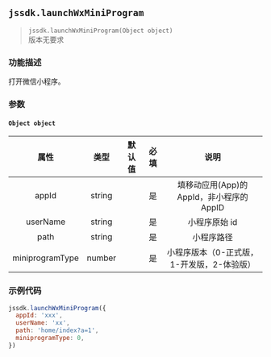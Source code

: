 ## `jssdk.launchWxMiniProgram`

> `jssdk.launchWxMiniProgram(Object object)` <br/> 版本无要求

### 功能描述

打开微信小程序。

### 参数

#### `Object object`

|      属性       |  类型  | 默认值 | 必填 |                    说明                    |
| :-------------: | :----: | :----: | :--: | :----------------------------------------: |
|      appId      | string |        |  是  | 填移动应用(App)的 AppId，非小程序的 AppID  |
|    userName     | string |        |  是  |               小程序原始 id                |
|      path       | string |        |  是  |                 小程序路径                 |
| miniprogramType | number |        |  是  | 小程序版本（0-正式版，1-开发版，2-体验版） |

### 示例代码

```js
jssdk.launchWxMiniProgram({
  appId: 'xxx',
  userName: 'xx',
  path: 'home/index?a=1',
  miniprogramType: 0,
})
```
